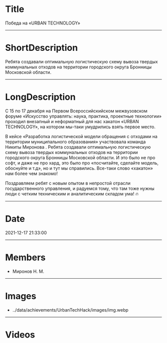 # Title

Победа на «URBAN TECHNOLOGY»

---

# ShortDescription

Ребята создавали оптимальную логистическую схему вывоза твердых коммунальных отходов на территории городского округа Бронницы Московской области.

---

# LongDescription

С 15 по 17 декабря на Первом Всероссийскийском межвузовском форуме «Искусство управлять: наука, практика, проектные технологии» проходил внезапный и неформатный для нас хакатон «URBAN TECHNOLOGY», на котором мы-таки умудрились взять первое место.

В кейсе «Разработка логистической модели обращения с отходами на территории муниципального образования» участвовала команда Никиты Миронова . Ребята создавали оптимальную логистическую схему вывоза твердых коммунальных отходов на территории городского округа Бронницы Московской области. И это было не про софт, и даже не про хард, это было про «посчитайте, сделайте модель, обоснуйте и т.д», но и тут мы справились. Все-таки слово «хакатон» нам более чем знакомо!

Поздравляем ребят с новым опытом в непростой отрасли государственного управления, и радуемся тому, что там тоже нужны люди с четким техническим и аналитическим складом ума! 🔥

---

# Date

2021-12-17 21:33:00

---

# Members

- Миронов Н. М.

---

# Images

- ../data/achievements/UrbanTechHack/images/img.webp

---

# Videos
